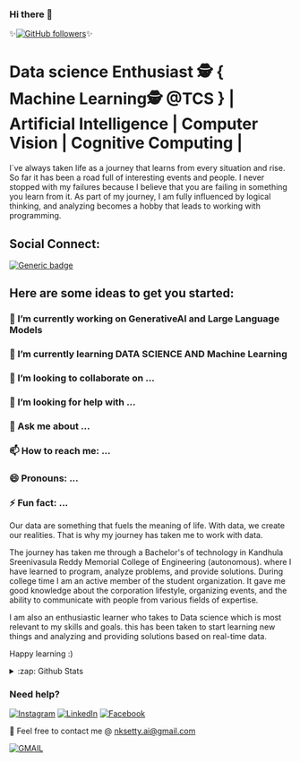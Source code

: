 
<!--
**NaveenkumarSetty/NaveenkumarSetty** is a ✨ _special_ ✨ repository because its `README.md` (this file) appears on your GitHub profile.
-->

### Hi there 👋

✨[![GitHub followers](https://img.shields.io/github/followers/NaveenkumarSetty?tab=followersstyle=social&label=Follow&maxAge=2592000)](https://github.com/NaveenkumarSetty?tab=following)✨


# Data science Enthusiast 🕵 { Machine Learning🕵 @TCS } | Artificial Intelligence | Computer Vision | Cognitive Computing | #
I`ve always taken life as a journey that learns from every situation and rise. So far it has been a road full of interesting events and people. I never stopped with my failures because I believe that you are failing in something you learn from it. As part of my journey, I am fully influenced by logical thinking, and analyzing becomes a hobby that leads to working with programming.

## Social Connect: 
[![Generic badge](https://img.shields.io/badge/LinkedIn-Connect-blue.svg?style=for-the-badge&logo=linkedin&logoColor=white)](https://www.linkedin.com/in/Naveenkumar-Setty/) 

## Here are some ideas to get you started:

### 🔭 I’m currently working on GenerativeAI and Large Language Models
### 🌱 I’m currently learning DATA SCIENCE AND Machine Learning
### 👯 I’m looking to collaborate on ...
### 🤔 I’m looking for help with ...
### 💬 Ask me about ...
### 📫 How to reach me: ...
### 😄 Pronouns: ...
### ⚡ Fun fact: ...

Our data are something that fuels the meaning of life. With data, we create our realities. That is why my journey has taken me to work with data.

The journey has taken me through a Bachelor's of technology in Kandhula Sreenivasula Reddy Memorial College of Engineering (autonomous). where I have learned to program, analyze problems, and provide solutions. During college time I am an active member of the student organization. It gave me good knowledge about the corporation lifestyle, organizing events, and the ability to communicate with people from various fields of expertise.

I am also an enthusiastic learner who takes to Data science which is most relevant to my skills and goals. this has been taken to start learning new things and analyzing and providing solutions based on real-time data.

Happy learning :) 

<details>
  <summary>:zap: Github Stats</summary>

  <img align="left" alt="NaveenkumarSetty's Github Stats" src="https://github-readme-stats.codestackr.vercel.app/api?username=NaveenkumarSetty&show_icons=true&hide_border=true" />

</details>

### Need help?

[![Instagram](https://img.shields.io/static/v1.svg?label=follow&message=@NaveenkumarSetty&color=grey&logo=instagram&style=flat&logoColor=white&colorA=critical)](https://www.instagram.com/naveenkumarsetty/) [![LinkedIn](https://img.shields.io/static/v1.svg?label=connect&message=@NaveenkumarSetty&color=success&logo=linkedin&style=flat&logoColor=white&colorA=blue)](https://www.linkedin.com/in/naveenkumarsetty/) [![Facebook](https://img.shields.io/static/v1.svg?label=follow&message=@NaveenkumarSetty&color=9cf&logo=facebook&style=flat&logoColor=white&colorA=informational)](https://www.facebook.com/NaveekumarSetty/)  

:email: Feel free to contact me @ [nksetty.ai@gmail.com](https://mail.google.com/mail/)

[![GMAIL](https://img.shields.io/static/v1.svg?label=send&message=nksetty.ai@gmail.com&color=red&logo=gmail&style=social)](https://github.com/NaveenkumarSetty) 




